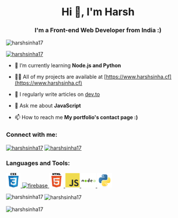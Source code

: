 <h1 align="center">Hi 👋, I'm Harsh</h1>
<h3 align="center">I'm a Front-end Web Developer from India :)</h3>

<p align="left"> <img src="https://komarev.com/ghpvc/?username=harshsinha17&label=Profile%20views&color=0e75b6&style=flat" alt="harshsinha17" /> </p>

<p align="left"> <a href="https://github.com/ryo-ma/github-profile-trophy"><img src="https://github-profile-trophy.vercel.app/?username=harshsinha17" alt="harshsinha17" /></a> </p>

- 🌱 I’m currently learning **Node.js and Python**

- 👨‍💻 All of my projects are available at [https://www.harshsinha.cf](https://www.harshsinha.cf)

- 📝 I regularly write articles on [dev.to](dev.to)

- 💬 Ask me about **JavaScript**

- 📫 How to reach me **My portfolio's contact page :)**

<h3 align="left">Connect with me:</h3>
<p align="left">
<a href="https://dev.to/harshsinha17" target="blank"><img align="center" src="https://raw.githubusercontent.com/rahuldkjain/github-profile-readme-generator/master/src/images/icons/Social/devto.svg" alt="harshsinha17" height="30" width="40" /></a>
<a href="https://hashnode.com/harshsinha17" target="blank"><img align="center" src="https://raw.githubusercontent.com/rahuldkjain/github-profile-readme-generator/master/src/images/icons/Social/hashnode.svg" alt="harshsinha17" height="30" width="40" /></a>
</p>

<h3 align="left">Languages and Tools:</h3>
<p align="left"> <a href="https://www.w3schools.com/css/" target="_blank" rel="noreferrer"> <img src="https://raw.githubusercontent.com/devicons/devicon/master/icons/css3/css3-original-wordmark.svg" alt="css3" width="40" height="40"/> </a> <a href="https://firebase.google.com/" target="_blank" rel="noreferrer"> <img src="https://www.vectorlogo.zone/logos/firebase/firebase-icon.svg" alt="firebase" width="40" height="40"/> </a> <a href="https://www.w3.org/html/" target="_blank" rel="noreferrer"> <img src="https://raw.githubusercontent.com/devicons/devicon/master/icons/html5/html5-original-wordmark.svg" alt="html5" width="40" height="40"/> </a> <a href="https://developer.mozilla.org/en-US/docs/Web/JavaScript" target="_blank" rel="noreferrer"> <img src="https://raw.githubusercontent.com/devicons/devicon/master/icons/javascript/javascript-original.svg" alt="javascript" width="40" height="40"/> </a> <a href="https://nodejs.org" target="_blank" rel="noreferrer"> <img src="https://raw.githubusercontent.com/devicons/devicon/master/icons/nodejs/nodejs-original-wordmark.svg" alt="nodejs" width="40" height="40"/> </a> <a href="https://www.python.org" target="_blank" rel="noreferrer"> <img src="https://raw.githubusercontent.com/devicons/devicon/master/icons/python/python-original.svg" alt="python" width="40" height="40"/> </a> </p>

<p><img align="left" src="https://github-readme-stats.vercel.app/api/top-langs?username=harshsinha17&show_icons=true&locale=en&layout=compact" alt="harshsinha17" /></p>

<p>&nbsp;<img align="center" src="https://github-readme-stats.vercel.app/api?username=harshsinha17&show_icons=true&locale=en" alt="harshsinha17" /></p>

<p><img align="center" src="https://github-readme-streak-stats.herokuapp.com/?user=harshsinha17&" alt="harshsinha17" /></p>
